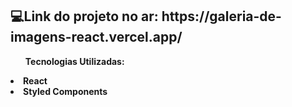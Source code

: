 <h2>💻Link do projeto no ar: https://galeria-de-imagens-react.vercel.app/ </h2>

<ul><b>Tecnologias Utilizadas:<b></ul>
<li>React</li>
<li>Styled Components</li>

